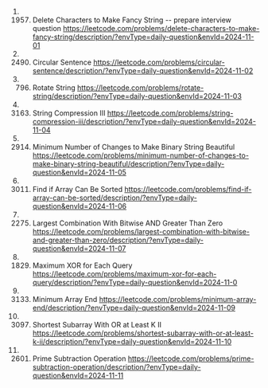 1. 1957. Delete Characters to Make Fancy String -- prepare interview question
https://leetcode.com/problems/delete-characters-to-make-fancy-string/description/?envType=daily-question&envId=2024-11-01
2. 2490. Circular Sentence
https://leetcode.com/problems/circular-sentence/description/?envType=daily-question&envId=2024-11-02
3. 796. Rotate String
https://leetcode.com/problems/rotate-string/description/?envType=daily-question&envId=2024-11-03
4. 3163. String Compression III
https://leetcode.com/problems/string-compression-iii/description/?envType=daily-question&envId=2024-11-04
5. 2914. Minimum Number of Changes to Make Binary String Beautiful
https://leetcode.com/problems/minimum-number-of-changes-to-make-binary-string-beautiful/description/?envType=daily-question&envId=2024-11-05
6. 3011. Find if Array Can Be Sorted
https://leetcode.com/problems/find-if-array-can-be-sorted/description/?envType=daily-question&envId=2024-11-06
7. 2275. Largest Combination With Bitwise AND Greater Than Zero
https://leetcode.com/problems/largest-combination-with-bitwise-and-greater-than-zero/description/?envType=daily-question&envId=2024-11-07
8. 1829. Maximum XOR for Each Query
https://leetcode.com/problems/maximum-xor-for-each-query/description/?envType=daily-question&envId=2024-11-0
9. 3133. Minimum Array End
https://leetcode.com/problems/minimum-array-end/description/?envType=daily-question&envId=2024-11-09
10. 3097. Shortest Subarray With OR at Least K II
https://leetcode.com/problems/shortest-subarray-with-or-at-least-k-ii/description/?envType=daily-question&envId=2024-11-10
11. 2601. Prime Subtraction Operation
https://leetcode.com/problems/prime-subtraction-operation/description/?envType=daily-question&envId=2024-11-11
